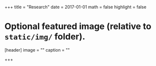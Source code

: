 +++
title = "Research"
date = 2017-01-01
math = false
highlight = false

# Optional featured image (relative to `static/img/` folder).
[header]
image = ""
caption = ""

+++

